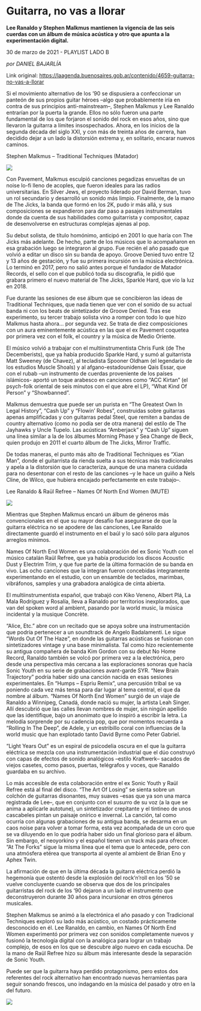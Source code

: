 # Guitarra, no vas a llorar

**Lee Ranaldo y Stephen Malkmus mantienen la vigencia de las seis cuerdas con un álbum de música acústica y otro que apunta a la experimentación digital.**

30 de marzo de 2021 - PLAYLIST LADO B

_por DANIEL BAJARLÍA_

Link original: https://laagenda.buenosaires.gob.ar/contenido/4659-guitarra-no-vas-a-llorar



Si el movimiento alternativo de los ’90 se dispusiera a confeccionar un panteón de sus propios guitar héroes –algo que probablemente iría en contra de sus principios anti-mainstream–, Stephen Malkmus y Lee Ranaldo entrarían por la puerta la grande. Ellos no sólo fueron una parte fundamental de los que forjaron el sonido del rock en esos años, sino que llevaron la guitarra a límites insospechados. Ahora, en los inicios de la segunda década del siglo XXI, y con más de treinta años de carrera, han decidido dejar a un lado la distorsión extrema y, en solitario, encarar nuevos caminos.




Stephen Malkmus – Traditional Techniques (Matador)




![](https://cdn.flowlikemusic.com/files/images/43997/701b6a1a-8dda-4383-8bec-409e0ddcc9be.jpg)




Con Pavement, Malkmus esculpió canciones pegadizas envueltas de un noise lo-fi lleno de acoples, que fueron ideales para las radios universitarias. En Silver Jews, el proyecto liderado por David Berman, tuvo un rol secundario y desarrolló un sonido más limpio. Finalmente, de la mano de The Jicks, la banda que formó en los 2K, pudo ir más allá, y sus composiciones se expandieron para dar paso a pasajes instrumentales donde da cuenta de sus habilidades como guitarrista y compositor, capaz de desenvolverse en estructuras complejas ajenas al pop.




Su debut solista, de título homónimo, anticipó en 2001 lo que haría con The Jicks más adelante. De hecho, parte de los músicos que lo acompañaron en esa grabación luego se integraron al grupo. Fue recién el año pasado que volvió a editar un disco sin su banda de apoyo. Groove Denied tuvo entre 12 y 13 años de gestación, y fue su primera incursión en la música electrónica. Lo terminó en 2017, pero no salió antes porque el fundador de Matador Records, el sello con el que publicó toda su discografía, le pidió que grabara primero el nuevo material de The Jicks, Sparkle Hard, que vio la luz en 2018.




Fue durante las sesiones de ese álbum que se concibieron las ideas de Traditional Techniques, que nada tienen que ver con el sonido de su actual banda ni con los beats de sintetizador de Groove Denied. Tras ese experimento, su tercer trabajo solista vino a romper con todo lo que hizo Malkmus hasta ahora… por segunda vez. Se trata de diez composiciones con un aura eminentemente acústica en las que el ex Pavement coquetea por primera vez con el folk, el country y la música de Medio Oriente.




El músico volvió a trabajar con el multiinstrumentista Chris Funk (de The Decemberists), que ya había producido Sparkle Hard, y sumó al guitarrista Matt Sweeney (de Chavez), al tecladista Spooner Oldham (el legendario de los estudios Muscle Shoals) y al afgano-estadounidense Qais Essar, que con el rubab –un instrumento de cuerdas proveniente de los países islámicos- aportó un toque arabesco en canciones como “ACC Kirtan” (el psych-folk oriental de seis minutos con el que abre el LP), “What Kind Of Person” y “Showbanned”.




Malkmus demuestra que puede ser un purista en “The Greatest Own In Legal History”, “Cash Up” y “Flowin’ Robes”, construidas sobre guitarras apenas amplificadas y con guitarras pedal Steel, que remiten a bandas de country alternativo (como no podía ser de otra manera) del estilo de The Jayhawks y Uncle Tupelo. Las acústicas “Amberjack” y “Cash Up” siguen una línea similar a la de los álbumes Morning Phase y Sea Change de Beck, quien produjo en 2011 el cuarto álbum de The Jicks, Mirror Traffic.




De todas maneras, el punto más alto de Traditional Techniques es “Xian Man”, donde el guitarrista da rienda suelta a sus técnicas más tradicionales y apela a la distorsión que lo caracteriza, aunque de una manera cuidada para no desentonar con el resto de las canciones –y le hace un guiño a Nels Cline, de Wilco, que hubiera encajado perfectamente en este trabajo–.




Lee Ranaldo & Raül Refree – Names Of North End Women (MUTE)




![](https://cdn.flowlikemusic.com/files/images/43999/b36bf843-1d12-45d7-8fa2-76d55c3e081a.jpg)




Mientras que Stephen Malkmus encaró un álbum de géneros más convencionales en el que su mayor desafío fue asegurarse de que la guitarra eléctrica no se apodere de las canciones, Lee Ranaldo directamente guardó el instrumento en el baúl y lo sacó sólo para algunos arreglos mínimos.




Names Of North End Women es una colaboración del ex Sonic Youth con el músico catalán Raül Refree, que ya había producido los discos Acoustic Dust y Electrim Trim, y que fue parte de la última formación de su banda en vivo. Las ocho canciones que la integran fueron concebidas íntegramente experimentando en el estudio, con un ensamble de teclados, marimbas, vibráfonos, samples y una grabadora analógica de cinta abierta.




El multiinstrumentista español, que trabajó con Kiko Veneno, Albert Plá, La Mala Rodríguez y Rosalía, lleva a Ranaldo por territorios inexplorados, que van del spoken word al ambient, pasando por la world music, la música incidental y la musique Concrète.




“Alice, Etc.” abre con un recitado que se apoya sobre una instrumentación que podría pertenecer a un soundtrack de Angelo Badalamenti. Le sigue “Words Out Of The Haze”, en donde las guitarras acústicas se fusionan con sintetizadores vintage y una base minimalista. Tal como hizo recientemente su antigua compañera de banda Kim Gordon con su debut No Home Record, Ranaldo también se volcó por primera vez a la electrónica, pero desde una perspectiva más cercana a las exploraciones sonoras que hacía Sonic Youth en su serie de grabaciones avant-garde SYR. “New Brain Trajectory” podría haber sido una canción nacida en esas sesiones experimentales. En “Humps – Espriu Remix”, una percusión tribal se va poniendo cada vez más tensa para dar lugar al tema central, el que da nombre al álbum. “Names Of North End Women” surgió de un viaje de Ranaldo a Winnipeg, Canadá, donde nació su mujer, la artista Leah Singer. Allí descubrió que las calles llevan nombres de mujer, sin ningún apellido que las identifique, bajo un anonimato que lo inspiró a escribir la letra. La melodía sorprende por su cadencia pop, que por momentos recuerda a “Rolling In The Deep”, de Adele, y un estribillo coral con influencias de la world music que han explotado tanto David Byrne como Peter Gabriel.




“Light Years Out” es un espiral de psicodelia oscura en el que la guitarra eléctrica se mezcla con una instrumentación industrial que el dúo construyó con capas de efectos de sonido analógicos –estilo Kraftwerk– sacados de viejos casetes, como pasos, puertas, telégrafos y voces, que Ranaldo guardaba en su archivo.




Lo más accesible de esta colaboración entre el ex Sonic Youth y Raül Refree está al final del disco. “The Art Of Losing” se sienta sobre un colchón de guitarras disonantes, muy suaves –esas que ya son una marca registrada de Lee–, que en conjunto con el susurro de su voz (a la que se anima a aplicarle autotune), un sintetizador crepitante y el tintineo de unos cascabeles pintan un paisaje onírico e invernal. La canción, tal como ocurría con algunas grabaciones de su antigua banda, se desarma en un caos noise para volver a tomar forma, esta vez acompañada de un coro que se va diluyendo en lo que podría haber sido un final glorioso para el álbum. Sin embargo, el neoyorkino y el español tienen un track más para ofrecer. “At The Forks” sigue la misma línea que el tema que lo antecede, pero con una atmósfera etérea que transporta al oyente al ambient de Brian Eno y Aphex Twin.




La afirmación de que en la última década la guitarra eléctrica perdió la hegemonía que ostentó desde la explosión del rock‘n’roll en los ’50 se vuelve concluyente cuando se observa que dos de los principales guitarristas del rock de los ‘90 dejaron a un lado el instrumento que deconstruyeron durante 30 años para incursionar en otros géneros musicales.




Stephen Malkmus se animó a la electrónica el año pasado y con Tradicional Techniques exploró su lado más acústico, un costado prácticamente desconocido en él. Lee Ranaldo, en cambio, en Names Of North End Women experimentó por primera vez con sonidos completamente nuevos y fusionó la tecnología digital con la analógica para lograr un trabajo complejo, de esos en los que se descubre algo nuevo en cada escucha. De la mano de Raül Refree hizo su álbum más interesante desde la separación de Sonic Youth.




Puede ser que la guitarra haya perdido protagonismo, pero estos dos referentes del rock alternativo han encontrado nuevas herramientas para seguir sonando frescos, uno indagando en la música del pasado y otro en la del futuro.




[![](https://img.youtube.com/vi/-tYRA2WAapg/0.jpg)](https://www.youtube.com/watch?v=-tYRA2WAapg)



